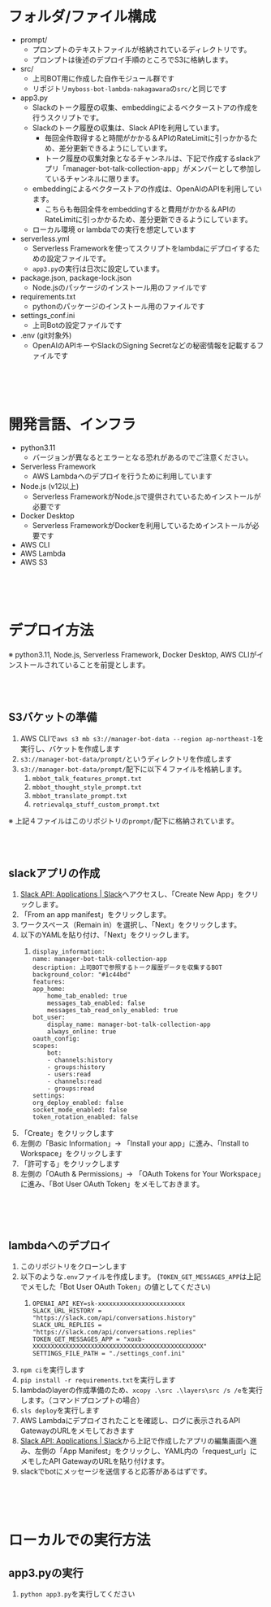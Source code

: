 # フォルダ/ファイル構成

- prompt/
  - プロンプトのテキストファイルが格納されているディレクトリです。
  - プロンプトは後述のデプロイ手順のところでS3に格納します。
- src/
  - 上司BOT用に作成した自作モジュール群です
  - リポジトリ`myboss-bot-lambda-nakagawara`の`src/`と同じです
- app3.py
  - Slackのトーク履歴の収集、embeddingによるベクターストアの作成を行うスクリプトです。
  - Slackのトーク履歴の収集は、Slack APIを利用しています。
    - 毎回全件取得すると時間がかかる＆APIのRateLimitに引っかかるため、差分更新できるようにしています。
    - トーク履歴の収集対象となるチャンネルは、下記で作成するslackアプリ「manager-bot-talk-collection-app」がメンバーとして参加しているチャンネルに限ります。
  - embeddingによるベクターストアの作成は、OpenAIのAPIを利用しています。
    - こちらも毎回全件をembeddingすると費用がかかる＆APIのRateLimitに引っかかるため、差分更新できるようにしています。
  - ローカル環境 or lambdaでの実行を想定しています
- serverless.yml
  - Serverless Frameworkを使ってスクリプトをlambdaにデプロイするための設定ファイルです。
  - `app3.py`の実行は日次に設定しています。
- package.json, package-lock.json
  - Node.jsのパッケージのインストール用のファイルです
- requirements.txt
  - pythonのパッケージのインストール用のファイルです
- settings_conf.ini
  - 上司Botの設定ファイルです
- .env (git対象外)
  - OpenAIのAPIキーやSlackのSigning Secretなどの秘密情報を記載するファイルです

<br/>
<br/>
<br/>

# 開発言語、インフラ

- python3.11
  - バージョンが異なるとエラーとなる恐れがあるのでご注意ください。
- Serverless Framework
  - AWS Lambdaへのデプロイを行うために利用しています
- Node.js (v12以上)
  - Serverless FrameworkがNode.jsで提供されているためインストールが必要です
- Docker Desktop
  - Serverless FrameworkがDockerを利用しているためインストールが必要です
- AWS CLI
- AWS Lambda
- AWS S3

<br/>
<br/>
<br/>

# デプロイ方法

※ python3.11, Node.js, Serverless Framework, Docker Desktop, AWS CLIがインストールされていることを前提とします。

<br/>
<br/>


## S3バケットの準備

1. AWS CLIで`aws s3 mb s3://manager-bot-data --region ap-northeast-1`を実行し、バケットを作成します
2. `s3://manager-bot-data/prompt/`というディレクトリを作成します
3. `s3://manager-bot-data/prompt/`配下に以下４ファイルを格納します。
   1. `mbbot_talk_features_prompt.txt`
   2. `mbbot_thought_style_prompt.txt`
   3. `mbbot_translate_prompt.txt`
   4. `retrievalqa_stuff_custom_prompt.txt`

※ 上記４ファイルはこのリポジトリの`prompt/`配下に格納されています。

<br/>
<br/>


## slackアプリの作成

1. [Slack API: Applications | Slack](https://api.slack.com/apps)へアクセスし、「Create New App」をクリックします。
2. 「From an app manifest」をクリックします。
3. ワークスペース（Remain in）を選択し、「Next」をクリックします。
4. 以下のYAMLを貼り付け、「Next」をクリックします。
   1. ```
      display_information:
      name: manager-bot-talk-collection-app
      description: 上司BOTで参照するトーク履歴データを収集するBOT
      background_color: "#1c44bd"
      features:
      app_home:
          home_tab_enabled: true
          messages_tab_enabled: false
          messages_tab_read_only_enabled: true
      bot_user:
          display_name: manager-bot-talk-collection-app
          always_online: true
      oauth_config:
      scopes:
          bot:
          - channels:history
          - groups:history
          - users:read
          - channels:read
          - groups:read
      settings:
      org_deploy_enabled: false
      socket_mode_enabled: false
      token_rotation_enabled: false
      ```
5. 「Create」をクリックします
6. 左側の「Basic Information」-> 「Install your app」に進み、「Install to Workspace」をクリックします
7. 「許可する」をクリックします
9. 左側の「OAuth & Permissions」-> 「OAuth Tokens for Your Workspace」に進み、「Bot User OAuth Token」をメモしておきます。

<br/>
<br/>
<br/>

## lambdaへのデプロイ

1. このリポジトリをクローンします
2. 以下のような`.env`ファイルを作成します。
(`TOKEN_GET_MESSAGES_APP`は上記でメモした「Bot User OAuth Token」の値としてください)
   1. ```
      OPENAI_API_KEY=sk-xxxxxxxxxxxxxxxxxxxxxxxx
      SLACK_URL_HISTORY = "https://slack.com/api/conversations.history"
      SLACK_URL_REPLIES = "https://slack.com/api/conversations.replies"
      TOKEN_GET_MESSAGES_APP = "xoxb-XXXXXXXXXXXXXXXXXXXXXXXXXXXXXXXXXXXXXXXXXXXXXXX"
      SETTINGS_FILE_PATH = "./settings_conf.ini"
      ```
1. `npm ci`を実行します
2. `pip install -r requirements.txt`を実行します
3. lambdaのlayerの作成準備のため、`xcopy .\src .\layers\src /s /e`を実行します。（コマンドプロンプトの場合）
4. `sls deploy`を実行します
5. AWS Lambdaにデプロイされたことを確認し、ログに表示されるAPI GatewayのURLをメモしておきます
6. [Slack API: Applications | Slack](https://api.slack.com/apps)から上記で作成したアプリの編集画面へ進み、左側の「App Manifest」をクリックし、YAML内の「request_url」にメモしたAPI GatewayのURLを貼り付けます。
7. slackでbotにメッセージを送信すると応答があるはずです。


<br/>
<br/>
<br/>



# ローカルでの実行方法


## app3.pyの実行

1. `python app3.py`を実行してください

